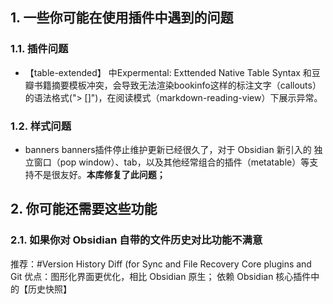 ## 1. 一些你可能在使用插件中遇到的问题
### 1.1. 插件问题
- 【table-extended】
	中Expermental: Exttended Native Table Syntax
	和豆瓣书籍摘要模板冲突，会导致无法渲染bookinfo这样的标注文字（callouts）的语法格式("> []")，在阅读模式（markdown-reading-view）下展示异常。
### 1.2. 样式问题
- banners
	banners插件停止维护更新已经很久了，对于 Obsidian 新引入的 独立窗口（pop window）、tab，以及其他经常组合的插件（metatable）等支持不是很友好。**本库修复了此问题；**

## 2. 你可能还需要这些功能
### 2.1. 如果你对 Obsidian 自带的文件历史对比功能不满意
推荐：#Version History Diff (for Sync and File Recovery Core plugins and Git
	优点：图形化界面更优化，相比 Obsidian 原生；
	依赖 Obsidian 核心插件中的【历史快照】